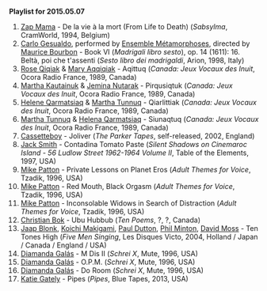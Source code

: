 **Playlist for 2015.05.07**

1. [Zap Mama](http://musicbrainz.org/artist/50c0ec9a-a2a3-4888-a8b0-a0cf565e5ac7) - De la vie à la mort (From Life to Death) (_Sabsylma_, CramWorld, 1994, Belgium)
1. [Carlo Gesualdo](http://musicbrainz.org/artist/c6c6f154-b3b8-4f82-a500-589373f41556), performed by [Ensemble Métamorphoses](http://musicbrainz.org/artist/a4d45b22-e4e4-42cd-81b3-eb41441bdac2), directed by [Maurice Bourbon](http://musicbrainz.org/artist/02159271-1c4e-4e53-91ce-429815a7129b) - Book VI (_Madrigali libro sesto_), op. 14 (1611): 16. Beltà, poi che t'assenti (_Sesto libro dei madrigaldi_, Arion, 1998, Italy)
1. [Rose Qiqiak](http://musicbrainz.org/artist/974a9a50-eba8-41b7-881a-aa1818ebd590) & [Mary Aqqiqiak](http://musicbrainz.org/artist/5f43526a-8d6d-4049-b971-8787eb31ffaf) - Aqittuq (_Canada: Jeux Vocaux des Inuit_, Ocora Radio France, 1989, Canada)
1. [Martha Kautainuk](http://musicbrainz.org/artist/b178121f-a61c-4839-98fe-5a66a1fd6e98) & [Jemina Nutarak](http://musicbrainz.org/artist/650c29f5-94f6-4691-8575-76faf698083e) - Pirqusiqtuk (_Canada: Jeux Vocaux des Inuit_, Ocora Radio France, 1989, Canada)
1. [Helene Qarmatsiaq](http://musicbrainz.org/artist/58513d20-a5c8-4064-ba7e-a99df6154777) & [Martha Tunnuq](http://musicbrainz.org/artist/3ace6ebd-942c-471a-acc3-79e66817f922) - Qiarlittiak (_Canada: Jeux Vocaux des Inuit_, Ocora Radio France, 1989, Canada)
1. [Martha Tunnuq](http://musicbrainz.org/artist/3ace6ebd-942c-471a-acc3-79e66817f922) & [Helena Qarmatsiaq](http://musicbrainz.org/artist/68a8b2c8-0adb-4075-8d5a-d0d806b73f83) - Siunaqtuq (_Canada: Jeux Vocaux des Inuit_, Ocora Radio France, 1989, Canada)
1. [Cassetteboy](http://musicbrainz.org/artist/a9bff0b2-400d-43d5-99a0-aa55292889f3) - Joliver (_The Parker Tapes_, self-released, 2002, England)
1. [Jack Smith](http://musicbrainz.org/artist/a00239b6-55fb-4dff-98af-b0c397f2e140) - Contadina Tomato Paste (_Silent Shadows on Cinemaroc Island - 56 Ludlow Street 1962-1964 Volume II_, Table of the Elements, 1997, USA)
1. [Mike Patton](http://musicbrainz.org/artist/6e891631-d99c-4768-8bc2-5e5feb42881c) - Private Lessons on Planet Eros (_Adult Themes for Voice_, Tzadik, 1996, USA)
1. [Mike Patton](http://musicbrainz.org/artist/6e891631-d99c-4768-8bc2-5e5feb42881c) - Red Mouth, Black Orgasm (_Adult Themes for Voice_, Tzadik, 1996, USA)
1. [Mike Patton](http://musicbrainz.org/artist/6e891631-d99c-4768-8bc2-5e5feb42881c) - Inconsolable Widows in Search of Distraction (_Adult Themes for Voice_, Tzadik, 1996, USA)
1. [Christian Bok](http://musicbrainz.org/artist/79207dba-fdc1-42ad-8597-94b3daccf7c1) - Ubu Hubbub (_Ten Poems_, ?, ?, Canada)
1. [Jaap Blonk](http://musicbrainz.org/artist/43764e83-2f26-43b2-8a20-d491907e56af), [Koichi Makigami](http://musicbrainz.org/artist/05b92822-fea3-46c5-8c19-bf518c5ec204), [Paul Dutton](http://musicbrainz.org/artist/fb33ccc2-44d4-48e2-a4c5-a41426a8716a), [Phil Minton](http://musicbrainz.org/artist/8fb5b702-e404-4330-ab40-b0c8ffd3d294), [David Moss](http://musicbrainz.org/artist/25caa3b5-3594-4401-a0a5-9a3a9b9cf7f8) - Ten Tones High (_Five Men Singing_, Les Disques Victo, 2004, Holland / Japan / Canada / England / USA)
1. [Diamanda Galás](http://musicbrainz.org/artist/f569a00a-a5d4-4269-b383-e125a0b515a4) - M Dis II (_Schrei X_, Mute, 1996, USA)
1. [Diamanda Galás](http://musicbrainz.org/artist/f569a00a-a5d4-4269-b383-e125a0b515a4) - O.P.M. (_Schrei X_, Mute, 1996, USA)
1. [Diamanda Galás](http://musicbrainz.org/artist/f569a00a-a5d4-4269-b383-e125a0b515a4) - Do Room (_Schrei X_, Mute, 1996, USA)
1. [Katie Gately](http://musicbrainz.org/artist/232f238a-4f02-4a85-9a3b-6ece92d94156) - Pipes (_Pipes_, Blue Tapes, 2013, USA)
